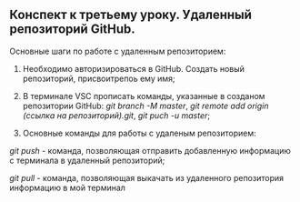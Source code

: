 ## Конспект к третьему уроку. Удаленный репозиторий GitHub.

Основные шаги по работе с удаленным репозиторием:

1. Необходимо авторизироваться в GitHub. Создать новый репозиторий, присвоитрепоь ему имя;

2. В терминале VSC прописать команды, указанные в созданом репозитории GitHub: *git branch -M master*, *git remote add origin (ссылка на репозиторий).git*, *git puch -u master*;

3. Основные команды для работы с удаленым репозиторием:

*git push* - команда, позволяющая отправить добавленную информацию с терминала в удаленный репозиторий;

*git pull* - команда, позволяющая выкачать из удаленного репозитория информацию в мой терминал 
